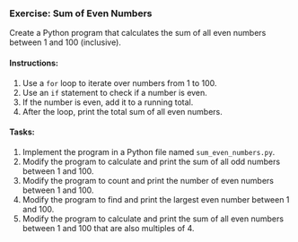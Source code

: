 ### Exercise: Sum of Even Numbers

Create a Python program that calculates the sum of all even numbers between 1 and 100 (inclusive).

#### Instructions:

1. Use a `for` loop to iterate over numbers from 1 to 100.
2. Use an `if` statement to check if a number is even.
3. If the number is even, add it to a running total.
4. After the loop, print the total sum of all even numbers.

#### Tasks:

1. Implement the program in a Python file named `sum_even_numbers.py`.
2. Modify the program to calculate and print the sum of all odd numbers between 1 and 100.
3. Modify the program to count and print the number of even numbers between 1 and 100.
4. Modify the program to find and print the largest even number between 1 and 100.
5. Modify the program to calculate and print the sum of all even numbers between 1 and 100 that are also multiples of 4.
